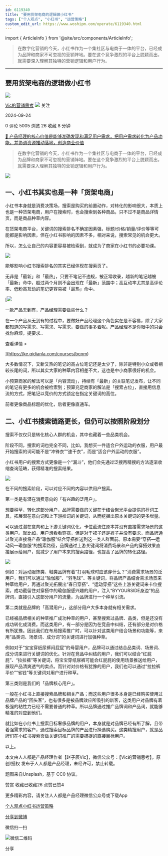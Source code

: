 ```yaml
---
id: 6119340
title: "要用货架电商的逻辑做小红书"
tags: ["个人观点", "小红书", "运营策略"]
custom_edit_url: https://www.woshipm.com/operate/6119340.html
---
```

import { ArticleInfo } from '@site/src/components/ArticleInfo';

<ArticleInfo
    author="Vic的营销思考"
    authorLink="https://www.woshipm.com/u/1571258"
    published="2024-09-24"
    views={5005}
    comments={0}
    collects={26}
/>

> 在数字化营销的今天，小红书作为一个集社区与电商于一体的平台，已经成为品牌和商家不可忽视的营销阵地。要在这个竞争激烈的平台上脱颖而出，就需要深入理解其独特的营销逻辑和用户行为。

---

## 要用货架电商的逻辑做小红书

[![](https://static.woshipm.com/view/woshipm_api_def_20240307101527_4536.jpg?imageView2/1/w/72/h/72/q/100)](https://www.woshipm.com/u/1571258)

[Vic的营销思考](https://www.woshipm.com/u/1571258) ![](https://static.woshipm.com/tag/1101_1@2x.png) 关注

2024-09-24

0 评论 5005 浏览 26 收藏 8 分钟

[🔗 产品经理的核心价值是能够准确发现和满足用户需求，把用户需求转化为产品功能，并协调资源推动落地，创造商业价值](https://ke.qidianla.com/courses/90pm)

> 在数字化营销的今天，小红书作为一个集社区与电商于一体的平台，已经成为品牌和商家不可忽视的营销阵地。要在这个竞争激烈的平台上脱颖而出，就需要深入理解其独特的营销逻辑和用户行为。

![](https://image.woshipm.com/2024/09/24/68c42486-7a53-11ef-bb45-00163e142b65.png)

## 一、小红书其实也是一种「货架电商」

小红书本身就是消费决策场，搜索是购买的前置动作，对转化的影响很大，本质上也是一种货架电商，用户在搜索时，也会搜索到各种商品，只不过不是商品详情页，而是商品种草内容。

在货架电商平台，关键词的搜索排名不确定因素强，标题/价格/销量/评价等等可能都是影响因素，但在小红书影响的因素不多，相对来说，搜索常见的机会更大。

所以，怎么让自己的内容更容易被检索到，就成为了商家在小红书的必要功课。

![](https://image.woshipm.com/2024/09/24/d467607a-7a41-11ef-bb45-00163e142b65.png)

能够影响小红书搜索排名的其实已经体现在搜索页了。

无非是「最新」和「最热」，只要不笔记不违规，被正常收录，越新的笔记越被「最新」命中，超过两个月则不会出现在「最新」范围中；高互动率尤其是高评论率、低粉高互动的笔记更容易被「最热」命中。

[![](https://image.woshipm.com/2023/08/02/58dc678c-30e3-11ee-88e7-00163e0b5ff3.png)

一款产品无到有，产品经理需要做些什么？

在一个产品从无到有的过程中，要做好产品经理这个角色实在是不容易，除了大家都知道的写需求、写需求、写需求，要做的事多着呢。产品经理不是你眼中的只会找你麻烦，提要求..

查看详情 >

](https://ke.qidianla.com/courses/bcpm)

大多数情况下，又新又热的笔记的高占位笔记还是太少了，除非是特别小众或者相较长尾的词，所以其实大家的种草内容相差不大，这也是中小商家很好的机会。

小预算商家的解法可以是「内容流动」，持续有「最新」的关联笔记发布，让不同的笔记有更多的机会被检索到；预算充足商家的解法是「搜索占位」，直接用信息流的方式，把笔记以竞价的方式锁定在指定关键词的高位。

前者更像商品标题的优化，后者更像直通车。

## 二、小红书搜索链路更长，但仍可以按照阶段划分

搜索不仅仅只是转化核心人群的机会，其中也藏着一些品类机会。

阶段不同，搜索的词也完全不同，比如，我想买一件适合户外运动的衣服，用户最开始搜索的词可能不是“冲锋衣”“速干衣”，而是“适合户外运动的衣服”。

小红书用户的搜索方式更像是一个“漏斗”，他们会先通过泛搜再精搜的方法逐渐收缩查询范畴，获得精准的搜索结果。

![](https://image.woshipm.com/2024/09/24/d4efb128-7a41-11ef-bb45-00163e142b65.png)

在不同的搜索阶段，可以对应不同的内容以供用户搜索。

第一类是有潜在消费意向的「有兴趣的泛用户」。

想要种草、转化这部分用户，品牌需要做的关键在于结合聚光平台提供的荐词工具，拓展潜在意向词和上下游推词的关键词，从而挖掘出原本关键词的更多增量。

可以通过潜在意向和上下游关键词优化，卡位截流住原本并没有直接需求场景的这类用户。就比如，用户想看看穿搭，但是对于裙子还是裤子并没有要求，而品牌通过聚光直接将产品“瑜伽服”结合穿搭推送到这一类人群面前。原本需要“穿搭—运动风—瑜伽服”的搜索路径，品牌通过上游关键词将消费场景和产品的穿搭效果直接展示给用户，就减少了用户本来的搜索路径，也提高了品牌的转化路径。

![](https://image.woshipm.com/2024/06/19/a83ee098-2e08-11ef-90af-00163e142b65.png)

例如：对运动服饰类、鞋类品牌有着“打羽毛球时应该穿什么？”消费需求场景的泛用户，我们可以通过“瑜伽服”、“羽毛球”、等关键词，将品牌产品结合需求场景来种草给用户，再通过聚光拓展出“春日穿搭”、“运动穿搭”这些上游关键词来卡位搜索，成功截留住对穿搭中的瑜伽服感兴趣的用户，注入“BYYOURSIDE身边”的品牌词，直接引入这部分用户的流量，为品牌进行一个种草引流。

第二类就是品牌的「高潜用户」，这部分用户大多本身就有相关需求。

已经被品牌相关的种草推广成功种草的用户，甚至搜索过品牌、品类，但是还没有成功转化成消费。而这类用户，有一部分是因为在竞品中纠结，还有部分是对价格有所犹豫。因此我们在布局搜索推广时，可以针对这类用户结合场景和功能等，来用“品类词、场景词、成分词”的关键词进行加强种草。

例如对于“宝宝穿纸尿裤闷屁屁”的母婴用户，品牌可以通过结合品类词、场景词、成分词来进行关键词的优化。针对在竞品中纠结的用户，我们可以结合“红屁屁”、“拉拉裤”等关键词，将宝宝穿纸尿裤可能会红屁屁的使用场景推送给用户，展现产品清爽透气的卖点。而针对对价格有犹豫的用户，我们也可以通过“拉拉裤平价”“省钱”等关键词对用户进行种草。

第三类则是我们的「品牌核心用户」。

一般在小红书上直接搜索品牌和相关产品；而这些用户很多本身是已经购买使用过品牌产品的“回头客”，也有很多是被品牌效应所吸引的新客，这类用户对品牌有着极强的粘性力已经不需要普通的种草。所以品牌通过推广品牌词和产品词，就能够精准的对应到他们。

就比如在小红书上搜索目标奢侈品牌的用户，本身就是对品牌已经有所了解，且带着强需求的客户，通过搜索目标品牌的产品进行择选购买。这类精搜用户，就是品牌们在小红书搜索页做关键词推广的需要捕捉的直接目标用户。

以上。

本文由人人都是产品经理作者【赵子辰Vic】，微信公众号：【Vic的营销思考】，原创/授权 发布于人人都是产品经理，未经许可，禁止转载。

题图来自Unsplash，基于 CC0 协议。

赞赏 收藏已收藏26 点赞已赞4

更多精彩内容，请关注人人都是产品经理微信公众号或下载App

[个人观点](https://www.woshipm.com/tag/%e4%b8%aa%e4%ba%ba%e8%a7%82%e7%82%b9)[小红书](https://www.woshipm.com/tag/%e5%b0%8f%e7%ba%a2%e4%b9%a6)[运营策略](https://www.woshipm.com/tag/%e8%bf%90%e8%90%a5%e7%ad%96%e7%95%a5)

[分享到微博](https://service.weibo.com/share/share.php?appkey=2775287854&title=要用货架电商的逻辑做小红书&url=https://www.woshipm.com/operate/6119340.html&pic=https://image.woshipm.com/2024/09/24/68c42486-7a53-11ef-bb45-00163e142b65.png)

微信扫一扫

![微信二维码](https://api.pwmqr.com/qrcode/create/?url=https://www.woshipm.com/operate/6119340.html)

分享